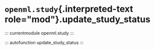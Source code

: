 # `openml.study`{.interpreted-text role="mod"}.update_study_status

::: currentmodule
openml.study
:::

::: autofunction
update_study_status
:::

<div class="clearer"></div>
